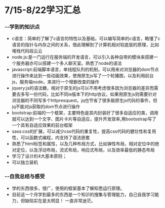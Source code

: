 # 7/15-8/22学习汇总

### --学到的知识点

- c语言：简单的了解了c语言的特性以及基础，可以编写简单的c语言，略懂了c语言的指针与内存之间的关系，借此理解到了计算机相对较底层的原理，比如堆栈代码段云云
- node.js:是一门运行在服务端的开发语言，可以引入各种自带的模块来搭建一个服务器亦可以搭建一个多人聊天室。熟悉了node的语法
- javascript:前端脚本语言，单线程队列的机制，可以用来对浏览器的dom节点进行操作来达到一些动画效果，使用原生js写了一个轮播图，以及利用前台js，服务端node，来进行一个增删改查的操作
- jquery:js的语法糖，相对于原生的js可以不用考虑很多因为浏览器的差异而需要去多写一份代码，比如不同ie版本下的http协议，如果用原生js则需要针对浏览器的不同写多个httpresquest。jq也节省了很多敲原生js代码的事件，但jq不能对js获取的dom节点进行操作
- bootstrap:前端的一个框架，主要特色是其内封装好了很多自适应的类，调用就可以达到一个文字、图片卡片等自适应，提升开发效率,用bootsstrap写了一个具有自适应效果的前台框架
- sass:css的扩展，可以减少css代码的重复性，提高css代码的健壮性和复用性，可以函数式编程，内支持了语法嵌套
- 熟悉了html标签和属性，以及几种布局方式，比如弹性布局，相对定位中的绝对定位，以及浮动布局，流式布局，响应式布局，以及效率最低的静态布局
- 学习了设计的4大基本原则；
- 可以独立装机

### --自我总结与感受

- 学的东西很多，很广，使用的框架基本了解知悉运行原理。
- 目前这一个月学到最多的东西是一个知识的搜集与管理能力，自己自我学习能力，但缺陷实在是太明显！ 一直非常迷茫。